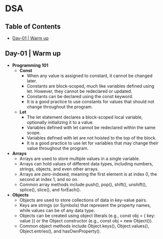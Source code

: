 # DSA

## Table of Contents

- [Day-01 | Warm up](#day-01--warm-up)

## Day-01 | Warm up

- **Programming 101**
  - **Const**
    - When any value is assigned to constant, it cannot be changed later.
    - Constants are block-scoped, much like variables defined using let. However, they cannot be redeclared or updated.
    - Constants can be declared using the const keyword.
    - It is a good practice to use constants for values that should not change throughout the program.
  - **Let**
    - The let statement declares a block-scoped local variable, optionally initializing it to a value.
    - Variables defined with let cannot be redeclared within the same scope.
    - Variables defined with let are not hoisted to the top of the block.
    - It is a good practice to use let for variables that may change their value throughout the program.
- **Arrays**
  - Arrays are used to store multiple values in a single variable.
  - Arrays can hold values of different data types, including numbers, strings, objects, and even other arrays.
  - Arrays are zero-indexed, meaning the first element is at index 0, the second at index 1, and so on.
  - Common array methods include push(), pop(), shift(), unshift(), splice(), slice(), and forEach().
- **Objects**
  - Objects are used to store collections of data in key-value pairs.
  - Keys are strings (or Symbols) that represent the property names, while values can be of any data type.
  - Objects can be created using object literals (e.g., const obj = { key: value }) or the Object constructor (e.g., const obj = new Object()).
  - Common object methods include Object.keys(), Object.values(), Object.entries(), and hasOwnProperty().
